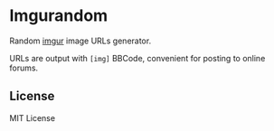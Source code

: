 # Imgurandom

Random [imgur](https://imgur.com/) image URLs generator.

URLs are output with `[img]` BBCode, convenient for posting to online forums.

## License
MIT License
